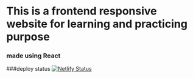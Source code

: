 # This is a frontend responsive website for learning and practicing purpose

### made using React

###deploy status
[![Netlify Status](https://api.netlify.com/api/v1/badges/ab39f1f6-133f-4de6-9bee-5a574016a47b/deploy-status)](https://app.netlify.com/sites/wgptwithreact/deploys)
